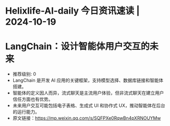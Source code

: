# Helixlife-AI-daily 今日资讯速读 | 2024-10-19

# **LangChain：设计智能体用户交互的未来**
- 推荐级别: 0
- LangChain 是开发 AI 应用的关键框架，支持模型选择、数据库链接和智能体搭建。
- 智能体的定义因人而异，流式聊天是主流用户体验，但非流式聊天在建立用户信任方面也有优势。
- 未来用户交互可能包括电子表格、生成式 UI 和协作式 UX，推动智能体在后台的运行能力。
- 原文链接：https://mp.weixin.qq.com/s/SQFPXe0RqwBn4pXRNOUYMw

